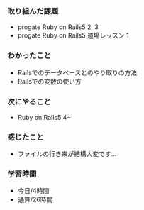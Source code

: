### 取り組んだ課題
- progate Ruby on Rails5 2, 3
- progate Ruby on Rails5 道場レッスン 1
### わかったこと
- Railsでのデータベースとのやり取りの方法
- Railsでの変数の使い方
### 次にやること
- Ruby on Rails5 4~
### 感じたこと
- ファイルの行き来が結構大変です...
### 学習時間
- 今日/4時間
- 通算/26時間
